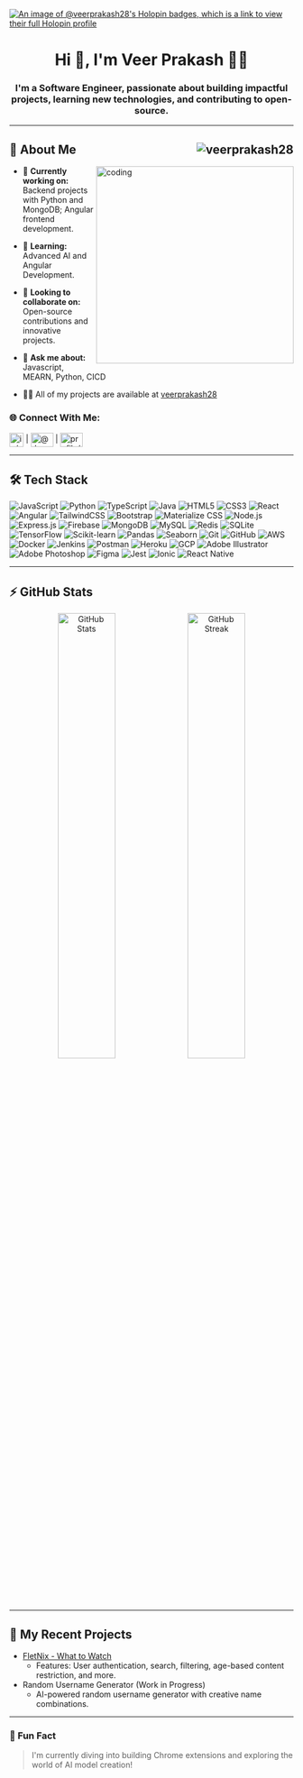 [![An image of @veerprakash28's Holopin badges, which is a link to view their full Holopin profile](https://holopin.me/veerprakash28)](https://holopin.io/@veerprakash28)

<h1 align="center">Hi 👋, I'm Veer Prakash 👨‍💻</h1>
<h3 align="center">I'm a Software Engineer, passionate about building impactful projects, learning new technologies, and contributing to open-source.</h3>

---

## 🌟 About Me <span style="float: right;"> <img src="https://komarev.com/ghpvc/?username=veerprakash28&label=Profile%20views&color=0e75b6&style=flat" alt="veerprakash28" /> </span>

<img align="right" alt="coding" width="350" src="https://onplo.com/onplo/images/site/working-developer.gif"/>

- 🔭 **Currently working on:** Backend projects with Python and MongoDB; Angular frontend development.
  
- 🌱 **Learning:** Advanced AI and Angular Development.
  
- 👯 **Looking to collaborate on:** Open-source contributions and innovative projects.
  
- 💬 **Ask me about:** Javascript, MEARN, Python, CICD
  
- 👨‍💻 All of my projects are available at [veerprakash28](https://veerprakash28.github.io/Learning-JS/)

<h3 align="left">🌐 Connect With Me:</h3>
<p align="left">
<a href="https://linkedin.com/in/veerprakash28/" target="blank" alt="LinkedIn"><img align="center" src="https://cdn.uconnectlabs.com/wp-content/uploads/sites/46/2022/08/Linkedin-Logo-e1660320077673.png" alt="in/veerprakash28/" height="25" /></a> | <a href="https://www.youtube.com/@dev-projects-lab" target="blank"><img align="center" src="https://raw.githubusercontent.com/rahuldkjain/github-profile-readme-generator/master/src/images/icons/Social/youtube.svg" alt="@dev-projects-lab" height="25" width="40" /></a> | <a href="https://www.hackerrank.com/profile/_191550099" target="blank"><img align="center" src="https://raw.githubusercontent.com/rahuldkjain/github-profile-readme-generator/master/src/images/icons/Social/hackerrank.svg" alt="profile/_191550099" height="25" width="40" /></a>

---

## 🛠️ Tech Stack  

![JavaScript](https://img.shields.io/badge/-JavaScript-F7DF1E?logo=javascript&logoColor=black)  ![Python](https://img.shields.io/badge/-Python-3776AB?logo=python&logoColor=white)  ![TypeScript](https://img.shields.io/badge/-TypeScript-3178C6?logo=typescript&logoColor=white)  ![Java](https://img.shields.io/badge/-Java-007396?logo=java&logoColor=white)
  ![HTML5](https://img.shields.io/badge/-HTML5-E34F26?logo=html5&logoColor=white)  ![CSS3](https://img.shields.io/badge/-CSS3-1572B6?logo=css3&logoColor=white)  ![React](https://img.shields.io/badge/-React-61DAFB?logo=react&logoColor=black)  ![Angular](https://img.shields.io/badge/-Angular-DD0031?logo=angular&logoColor=white)  ![TailwindCSS](https://img.shields.io/badge/-TailwindCSS-06B6D4?logo=tailwindcss&logoColor=white)  ![Bootstrap](https://img.shields.io/badge/-Bootstrap-7952B3?logo=bootstrap&logoColor=white)  ![Materialize CSS](https://img.shields.io/badge/-Materialize-E65100?logo=materialize&logoColor=white)  ![Node.js](https://img.shields.io/badge/-Node.js-339933?logo=node.js&logoColor=white)  ![Express.js](https://img.shields.io/badge/-Express.js-000000?logo=express&logoColor=white)   ![Firebase](https://img.shields.io/badge/-Firebase-FFCA28?logo=firebase&logoColor=black)  ![MongoDB](https://img.shields.io/badge/-MongoDB-47A248?logo=mongodb&logoColor=white)  ![MySQL](https://img.shields.io/badge/-MySQL-4479A1?logo=mysql&logoColor=white)  ![Redis](https://img.shields.io/badge/-Redis-DC382D?logo=redis&logoColor=white)  ![SQLite](https://img.shields.io/badge/-SQLite-003B57?logo=sqlite&logoColor=white)  ![TensorFlow](https://img.shields.io/badge/-TensorFlow-FF6F00?logo=tensorflow&logoColor=white)  ![Scikit-learn](https://img.shields.io/badge/-Scikit--learn-F7931E?logo=scikit-learn&logoColor=black)  ![Pandas](https://img.shields.io/badge/-Pandas-150458?logo=pandas&logoColor=white)  ![Seaborn](https://img.shields.io/badge/-Seaborn-2E7EEA?logoColor=white)  ![Git](https://img.shields.io/badge/-Git-F05032?logo=git&logoColor=white)  ![GitHub](https://img.shields.io/badge/-GitHub-181717?logo=github&logoColor=white)  ![AWS](https://img.shields.io/badge/-AWS-232F3E?logo=amazon-aws&logoColor=white)  ![Docker](https://img.shields.io/badge/-Docker-2496ED?logo=docker&logoColor=white)  ![Jenkins](https://img.shields.io/badge/-Jenkins-D24939?logo=jenkins&logoColor=white)  ![Postman](https://img.shields.io/badge/-Postman-FF6C37?logo=postman&logoColor=white)  ![Heroku](https://img.shields.io/badge/-Heroku-430098?logo=heroku&logoColor=white)  ![GCP](https://img.shields.io/badge/-GCP-4285F4?logo=google-cloud&logoColor=white)  ![Adobe Illustrator](https://img.shields.io/badge/-Adobe_Illustrator-FF9A00?logo=adobe-illustrator&logoColor=white)  ![Adobe Photoshop](https://img.shields.io/badge/-Adobe_Photoshop-31A8FF?logo=adobe-photoshop&logoColor=white)  ![Figma](https://img.shields.io/badge/-Figma-F24E1E?logo=figma&logoColor=white)  ![Jest](https://img.shields.io/badge/-Jest-C21325?logo=jest&logoColor=white)  ![Ionic](https://img.shields.io/badge/-Ionic-3880FF?logo=ionic&logoColor=white)  ![React Native](https://img.shields.io/badge/-React_Native-61DAFB?logo=react&logoColor=black)

---

## ⚡ GitHub Stats
<p align="center">
  <img src="https://github-readme-stats.vercel.app/api?username=veerprakash28&show_icons=true&theme=radical" alt="GitHub Stats" width="45%" />
  <img src="https://github-readme-streak-stats.herokuapp.com/?user=veerprakash28&theme=radical" alt="GitHub Streak" width="45%" />
</p>

---

## 🚀 My Recent Projects
- [FletNix - What to Watch](https://github.com/veerprakash28/fletnix)
  - Features: User authentication, search, filtering, age-based content restriction, and more.
- Random Username Generator (Work in Progress)
  - AI-powered random username generator with creative name combinations.

---

### 🎉 Fun Fact
> I'm currently diving into building Chrome extensions and exploring the world of AI model creation!

